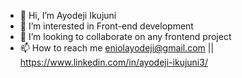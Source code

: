 - 👋 Hi, I’m Ayodeji Ikujuni
- 👀 I’m interested in Front-end development
- 💞️ I’m looking to collaborate on any frontend project 
- 📫 How to reach me eniolayodeji@gmail.com || https://www.linkedin.com/in/ayodeji-ikujuni3/

<!---
Eniolayo/Eniolayo is a ✨ special ✨ repository because its `README.md` (this file) appears on your GitHub profile.
You can click the Preview link to take a look at your changes.
--->
